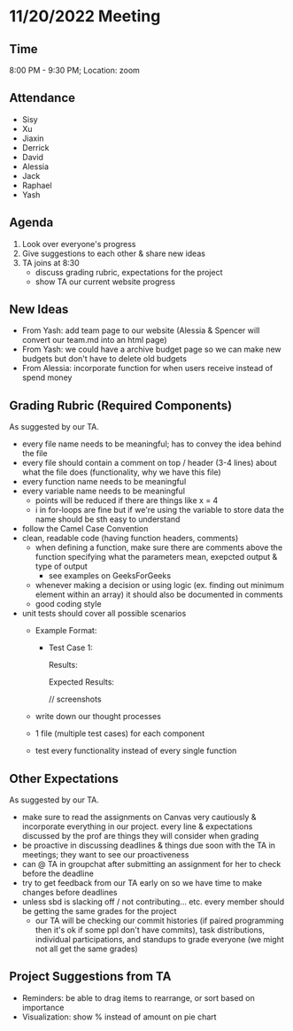 # 11/20/2022 Meeting 

## Time
8:00 PM - 9:30 PM; Location: zoom 

## Attendance
- Sisy
- Xu
- Jiaxin
- Derrick
- David
- Alessia
- Jack
- Raphael
- Yash

## Agenda
1. Look over everyone's progress
2. Give suggestions to each other & share new ideas
3. TA joins at 8:30
    - discuss grading rubric, expectations for the project
    - show TA our current website progress

## New Ideas
- From Yash: add team page to our website (Alessia & Spencer will convert our team.md into an html page)
- From Yash: we could have a archive budget page so we can make new budgets but don't have to delete old budgets
- From Alessia: incorporate function for when users receive instead of spend money

## Grading Rubric (Required Components)
As suggested by our TA.

- every file name needs to be meaningful; has to convey the idea behind the file
- every file should contain a comment on top / header (3-4 lines) about what the file does (functionality, why we have this file)
- every function name needs to be meaningful
- every variable name needs to be meaningful
  - points will be reduced if there are things like x = 4
  - i in for-loops are fine but if we're using the variable to store data the name should be sth easy to understand
- follow the Camel Case Convention
- clean, readable code (having function headers, comments)
  - when defining a function, make sure there are comments above the function specifying what the parameters mean, exepcted output & type of output
    - see examples on GeeksForGeeks
  - whenever making a decision or using logic (ex. finding out minimum element within an array) it should also be documented in comments
  - good coding style
- unit tests should cover all possible scenarios
  - Example Format:
    - Test Case 1:
    
      Results:
     
      Expected Results:
      
      // screenshots
      
  - write down our thought processes
  - 1 file (multiple test cases) for each component
  - test every functionality instead of every single function

## Other Expectations
As suggested by our TA.

- make sure to read the assignments on Canvas very cautiously & incorporate everything in our project. every line & expectations discussed by the prof are things they will consider when grading
- be proactive in discussing deadlines & things due soon with the TA in meetings; they want to see our proactiveness
- can @ TA in groupchat after submitting an assignment for her to check before the deadline
- try to get feedback from our TA early on so we have time to make changes before deadlines
- unless sbd is slacking off / not contributing... etc. every member should be getting the same grades for the project
  - our TA will be checking our commit histories (if paired programming then it's ok if some ppl don't have commits), task distributions, individual participations, and standups to grade everyone (we might not all get the same grades)

## Project Suggestions from TA
- Reminders: be able to drag items to rearrange, or sort based on importance
- Visualization: show % instead of amount on pie chart
